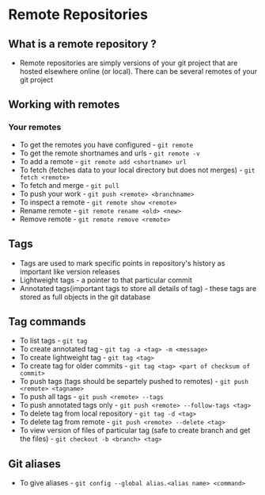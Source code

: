 # Remote Repositories

## What is a remote repository ?

* Remote repositories are simply versions of your git project that are hosted elsewhere online (or local). There can be several remotes of your git project

## Working with remotes

### Your remotes

* To get the remotes you have configured - ```git remote```
* To get the remote shortnames and urls - ```git remote -v```
* To add a remote - ```git remote add <shortname> url```
* To fetch (fetches data to your local directory but does not merges) - ```git fetch <remote>```
* To fetch and merge - ```git pull```
* To push your work - ```git push <remote> <branchname>```
* To inspect a remote - ```git remote show <remote>```
* Rename remote - ```git remote rename <old> <new>```
* Remove remote - ```git remote remove <remote>```

## Tags

* Tags are used to mark specific points in repository's history as important like version releases
* Lightweight tags - a pointer to that particular commit
* Annotated tags(important tags to store all details of tag) - these tags are stored as full objects in the git database

## Tag commands

* To list tags - ```git tag```
* To create annotated tag - ```git tag -a <tag> -m <message>```
* To create lightweight tag - ```git tag <tag>```
* To create tag for older commits - ```git tag <tag> <part of checksum of commit>```
* To push tags (tags should be separtely pushed to remotes) - ```git push <remote> <tagname>```
* To push all tags - ```git push <remote> --tags```
* To push annotated tags only - ```git push <remote> --follow-tags <tag>```
* To delete tag from local repository - ```git tag -d <tag>```
* To delete tag from remote - ```git push <remote> --delete <tag>```
* To view version of files of particular tag (safe to create branch and get the files) - ```git checkout -b <branch> <tag>```


## Git aliases

* To give aliases - ```git config --global alias.<alias name> <command>```